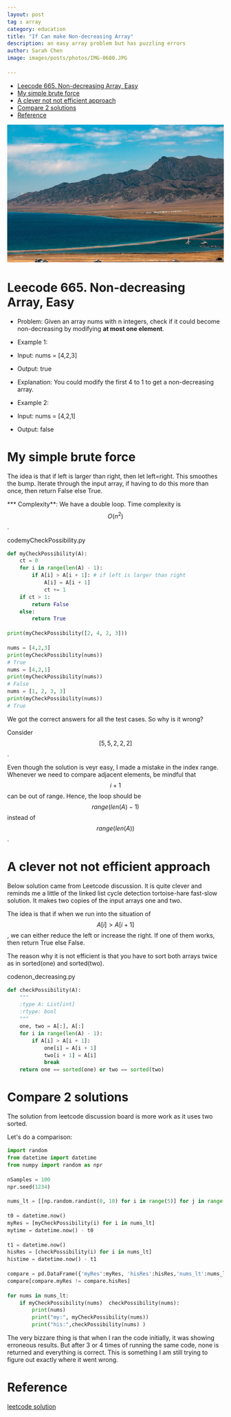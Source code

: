 ```yaml
---
layout: post
tag : array
category: education
title: "If Can make Non-decreasing Array"
description: an easy array problem but has puzzling errors
author: Sarah Chen
image: images/posts/photos/IMG-0680.JPG

---
```

- [Leecode 665. Non-decreasing Array, Easy](#leecode-665-non-decreasing-array-easy)
- [My simple brute force](#my-simple-brute-force)
- [A clever not not efficient approach](#a-clever-not-not-efficient-approach)
- [Compare 2 solutions](#compare-2-solutions)
- [Reference](#reference)

![non-decreasing](../images/posts/photos/IMG-0680.JPG)
# Leecode 665. Non-decreasing Array, Easy

* Problem:
Given an array nums with n integers, check if it could become non-decreasing by modifying **at most one element**.

* Example 1:
* Input: nums = [4,2,3]
* Output: true
* Explanation: You could modify the first 4 to 1 to get a non-decreasing array.

* Example 2:
* Input: nums = [4,2,1]
* Output: false

# My simple brute force

The idea is that if left is larger than right, then let left=right. This smoothes the bump.  Iterate through the input array, if having to do this more than once, then return False else True.  

*** Complexity**:
We have a double loop.  Time complexity is $$O(n^2)$$.  

<div class="code-head"><span>code</span>myCheckPossibility.py</div>

```py
def myCheckPossibility(A):
    ct = 0
    for i in range(len(A) - 1):
        if A[i] > A[i + 1]: # if left is larger than right
            A[i] = A[i + 1]
            ct += 1
    if ct > 1:
        return False
    else:
        return True

print(myCheckPossibility([2, 4, 2, 3]))

nums = [4,2,3]
print(myCheckPossibility(nums))
# True
nums = [4,2,1]
print(myCheckPossibility(nums))
# False
nums = [1, 2, 3, 3]
print(myCheckPossibility(nums))
# True
```

We got the correct answers for all the test cases.  So why is it wrong?

Consider $$[5, 5, 2, 2, 2]$$. 

Even though the solution is veyr easy, I made a mistake in the index range.  Whenever we need to compare adjacent elements, be mindful that $$i+1$$ can be out of range.  Hence, the loop should be $$range(len(A) - 1)$$ instead of $$range(len(A))$$. 


# A clever not not efficient approach

Below solution came from Leetcode discussion.   It is quite clever and reminds me a little of the linked list cycle detection tortoise-hare fast-slow solution.  It makes two copies of the input arrays <span class="coding">one</span> and <span class="coding">two</span>.  

The idea is that if when we run into the situation of $$A[i] > A[i + 1]$$, we can either reduce the left or increase the right.  If one of them works, then return True else False. 

The reason why it is not efficient is that you have to sort both arrays twice as in <span class="coding">sorted(one)</span> and <span class="coding">sorted(two)</span>. 

<div class="code-head"><span>code</span>non_decreasing.py</div>

```py
def checkPossibility(A):
    """
    :type A: List[int]
    :rtype: bool
    """
    one, two = A[:], A[:]
    for i in range(len(A) - 1):
        if A[i] > A[i + 1]:
            one[i] = A[i + 1]
            two[i + 1] = A[i]
            break
    return one == sorted(one) or two == sorted(two)
```
# Compare 2 solutions
The solution from leetcode discussion board is more work as it uses two <span class="coding">sorted</span>. 

Let's do a comparison:
```python
import random
from datetime import datetime
from numpy import random as npr

nSamples = 100
npr.seed(1234)

nums_lt = [[np.random.randint(0, 10) for i in range(5)] for j in range(nSamples)]

t0 = datetime.now()
myRes = [myCheckPossibility(i) for i in nums_lt]
mytime = datetime.now() - t0

t1 = datetime.now()
hisRes = [checkPossibility(i) for i in nums_lt]
histime = datetime.now() - t1

compare = pd.DataFrame({'myRes':myRes, 'hisRes':hisRes,'nums_lt':nums_lt })
compare[compare.myRes != compare.hisRes]

for nums in nums_lt:
    if myCheckPossibility(nums)  checkPossibility(nums):
        print(nums)
        print("my:", myCheckPossibility(nums))
        print("his:",checkPossibility(nums) )
```
The very bizzare thing is that when I ran the code initially, it was showing erroneous results.  But after 3 or 4 times of running the same code, none is returned and everything is correct.  This is something I am still trying to figure out exactly where it went wrong. 

# Reference

[leetcode solution](https://leetcode.com/problems/non-decreasing-array/discuss/106816/Python-Extremely-Easy-to-Understand)